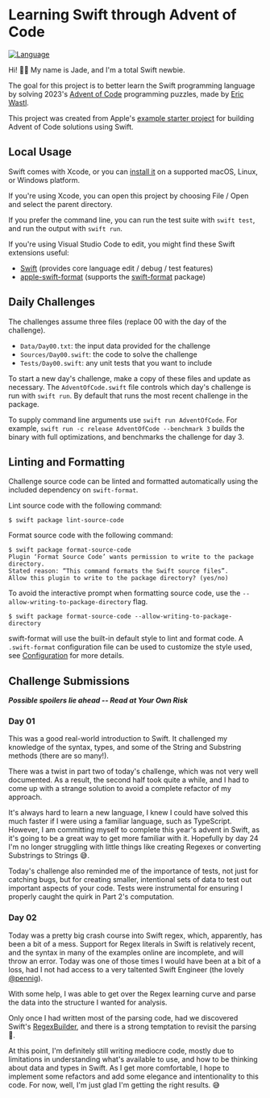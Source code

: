 # Learning Swift through Advent of Code

[![Language](https://img.shields.io/badge/language-Swift-red.svg)](https://swift.org)

Hi! 👋🏼 My name is Jade, and I'm a total Swift newbie.

The goal for this project is to better learn the Swift programming language by solving 
2023's [Advent of Code](<https://adventofcode.com/>) programming puzzles, made by
[Eric Wastl](<http://was.tl/>).

This project was created from Apple's 
[example starter project](https://github.com/apple/swift-aoc-starter-example) 
for building Advent of Code solutions using Swift.

## Local Usage

Swift comes with Xcode, or you can [install it](https://www.swift.org/install/)
on a supported macOS, Linux, or Windows platform. 

If you're using Xcode, you can open this project by choosing File / Open and
select the parent directory. 

If you prefer the command line, you can run the test suite with `swift test`,
and run the output with `swift run`.

If you're using Visual Studio Code to edit, you might find these Swift
extensions useful:

- [Swift](https://marketplace.visualstudio.com/items?itemName=sswg.swift-lang)
  (provides core language edit / debug / test features)
- [apple-swift-format](https://marketplace.visualstudio.com/items?itemName=vknabel.vscode-apple-swift-format)
  (supports the [swift-format](https://github.com/apple/swift-format) package)

## Daily Challenges

The challenges assume three files (replace 00 with the day of the challenge).

- `Data/Day00.txt`: the input data provided for the challenge
- `Sources/Day00.swift`: the code to solve the challenge
- `Tests/Day00.swift`: any unit tests that you want to include

To start a new day's challenge, make a copy of these files and update as
necessary. The `AdventOfCode.swift` file controls which day's challenge is run
with `swift run`. By default that runs the most recent challenge in the package.

To supply command line arguments use `swift run AdventOfCode`. For example,
`swift run -c release AdventOfCode --benchmark 3` builds the binary with full
optimizations, and benchmarks the challenge for day 3.

## Linting and Formatting

Challenge source code can be linted and formatted automatically using the
included dependency on `swift-format`.

Lint source code with the following command:

```shell
$ swift package lint-source-code
```

Format source code with the following command:

```shell
$ swift package format-source-code
Plugin ‘Format Source Code’ wants permission to write to the package directory.
Stated reason: “This command formats the Swift source files”.
Allow this plugin to write to the package directory? (yes/no)
```

To avoid the interactive prompt when formatting source code, use the 
`--allow-writing-to-package-directory` flag.
 
```shell
$ swift package format-source-code --allow-writing-to-package-directory
```

swift-format will use the built-in default style to lint and format code. A
`.swift-format` configuration file can be used to customize the style used, see
[Configuration](https://github.com/apple/swift-format/blob/main/Documentation/Configuration.md)
for more details. 

## Challenge Submissions

***Possible spoilers lie ahead -- Read at Your Own Risk***

### Day 01

This was a good real-world introduction to Swift. It challenged my knowledge 
of the syntax, types, and some of the String and Substring methods (there are
so many!).

There was a twist in part two of today's challenge, which was not very well 
documented. As a result, the second half took quite a while, and I had to
come up with a strange solution to avoid a complete refactor of my approach.

It's always hard to learn a new language, I knew I could have solved this much
faster if I were using a familiar language, such as TypeScript. However, I am
committing myself to complete this year's advent in Swift, as it's going to be
a great way to get more familiar with it. Hopefully by day 24 I'm no longer 
struggling with little things like creating Regexes or converting Substrings to 
Strings 😅.

Today's challenge also reminded me of the importance of tests, not just for
catching bugs, but for creating smaller, intentional sets of data to test out
important aspects of your code. Tests were instrumental for ensuring I properly
caught the quirk in Part 2's computation.

### Day 02

Today was a pretty big crash course into Swift regex, which, apparently, has 
been a bit of a mess. Support for Regex literals in Swift is relatively recent, 
and the syntax in many of the examples online are incomplete, and will throw 
an error. Today was one of those times I would have been at a bit of a loss, 
had I not had access to a very taltented Swift Engineer 
(the lovely [@pennig](https://github.com/pennig)).

With some help, I was able to get over the Regex learning curve and parse the 
data into the structure I wanted for analysis.

Only once I had written most of the parsing code, had we discovered Swift's 
[RegexBuilder](https://developer.apple.com/documentation/regexbuilder), and 
there is a strong temptation to revisit the parsing 👀.

At this point, I'm definitely still writing mediocre code, mostly due to 
limitations in understanding what's available to use, and how to be thinking 
about data and types in Swift. As I get more comfortable, I hope to implement 
some refactors and add some elegance and intentionality to this code. For now, 
well, I'm just glad I'm getting the right results. 😅
